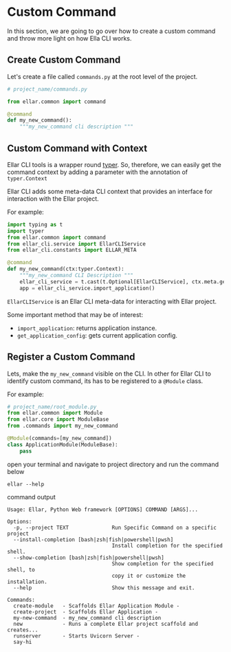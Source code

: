 # **Custom Command**
In this section, we are going to go over how to create a custom command and throw more light on how Ella CLI works.

## Create Custom Command
Let's create a file called `commands.py` at the root level of the project.

```python
# project_name/commands.py

from ellar.common import command

@command
def my_new_command():
    """my_new_command cli description """
```

## **Custom Command with Context**

Ellar CLI tools is a wrapper round [typer](https://typer.tiangolo.com/).
So, therefore, we can easily get the command context by adding a parameter with the annotation of `typer.Context`

Ellar CLI adds some meta-data CLI context that provides an interface for interaction with the Ellar project.

For example:

```python
import typing as t
import typer
from ellar.common import command
from ellar_cli.service import EllarCLIService
from ellar_cli.constants import ELLAR_META

@command
def my_new_command(ctx:typer.Context):
    """my_new_command CLI Description """
    ellar_cli_service = t.cast(t.Optional[EllarCLIService], ctx.meta.get(ELLAR_META))
    app = ellar_cli_service.import_application()
```
`EllarCLIService` is an Ellar CLI meta-data for interacting with Ellar project.

Some important method that may be of interest:

- `import_application`: returns application instance.
- `get_application_config`: gets current application config.

## **Register a Custom Command**

Lets, make the `my_new_command` visible on the CLI.
In other for Ellar CLI to identify custom command, its has to be registered to a `@Module` class.

For example:

```python
# project_name/root_module.py
from ellar.common import Module
from ellar.core import ModuleBase
from .commands import my_new_command

@Module(commands=[my_new_command])
class ApplicationModule(ModuleBase):
    pass
```

open your terminal and navigate to project directory and run the command below
```shell
ellar --help
```

command output
```shell
Usage: Ellar, Python Web framework [OPTIONS] COMMAND [ARGS]...

Options:
  -p, --project TEXT              Run Specific Command on a specific project
  --install-completion [bash|zsh|fish|powershell|pwsh]
                                  Install completion for the specified shell.
  --show-completion [bash|zsh|fish|powershell|pwsh]
                                  Show completion for the specified shell, to
                                  copy it or customize the installation.
  --help                          Show this message and exit.

Commands:
  create-module   - Scaffolds Ellar Application Module -
  create-project  - Scaffolds Ellar Application -
  my-new-command  - my_new_command cli description
  new             - Runs a complete Ellar project scaffold and creates...
  runserver       - Starts Uvicorn Server -
  say-hi 
```
